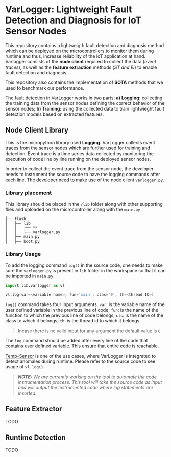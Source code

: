 # VarLogger: Lightweight Fault Detection and Diagnosis for IoT Sensor Nodes
This repository contains a lightweigth fault detection and diagnosis method which can be deployed on the microcontrollers to monitor them during runtime and thus, increase reliability of the IoT application at hand. Varlogger consists of the **node client** required to collect the data (*event traces*), as well as the **feature extraction** methods (*ST and EI*) to enable fault detection and diagnosis. 

This repository also contains the implementation of **SOTA** methods that we used to benchmark our performance.
<!-- This branch contains the code used to produce the results for *VarLogger: Anomaly Detection in IoT Sensor Nodes* publication. -->

The fault detection in VarLogger works in two parts: **a) Logging:** collecting the training data from the sensor nodes defining the correct behavior of the sensor nodes; **b) Training:** using the collected data to train lightwieght fault detection models based on extracted features.

## Node Client Library
This is the micropython library used **Logging**. VarLogger collects event traces from the sensor nodes which are further used for training and detection. Event trace is a time series data collected by monitoring the execution of code line by line running on the deployed sensor nodes. 

In order to collect the event trace from the sensor node, the developer needs to instrument the source code to have the logging commands after each line. The developer need to make use of the node client `varlogger.py`.

### Library placement
This library should be placed in the ```/lib``` folder along with other supporting flies and uploaded on the microcontroller along with the `main.py`
```
├── flash
│   ├── lib
│   │   ├── **
│   │   ├── varlogger.py
│   ├── main.py
│   ├── boot.py
````

### Library Usage
To add the logging command `log()` in the source code, one needs to make sure the `varlogger.py` is present in `lib` folder in the workspace so that it can be imported in `main.py`.

```python
import lib.varlogger as vl

vl.log(var=<variable name>, fun='main', clas='0', th=<thread ID>)
```

`log()` command takes four input arguments. `var`: is the variable name of the user defined variable in the previous line of code; `fun`: is the name of the function to which the previous line of code belongs; `cls`: is the name of the class to which it belongs; `th`: is the thread id to which it belongs.

> Incase there is no valid input for any argument the default value is `0`

The `log` command should be added after every line of the code that contains user defined variable. This ensure that entire code is reachable. 

[Temp-Sensor](https://github.com/saurabh-2905/TempSensor/tree/main/transmitter) is one of the use cases, where VarLogger is integrated to detect anomales during runtime. Please refer to the source code to see usage of `vl.log()`

> **_NOTE:_** *We are currently working on the tool to automate the code instrumentation process. This tool will take the source code as input and will output the instrumented code where log statements are inserted.* 

## Feature Extractor
TODO

## Runtime Detection
TODO